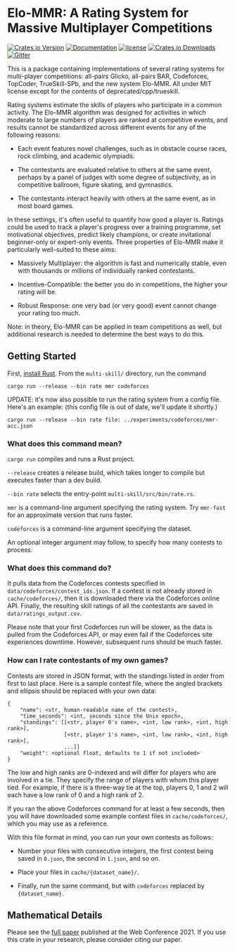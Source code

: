 # Elo-MMR: A Rating System for Massive Multiplayer Competitions

[![Crates.io Version](https://img.shields.io/crates/v/multi-skill.svg)](https://crates.io/crates/multi-skill)
[![Documentation](https://docs.rs/multi-skill/badge.svg)](https://docs.rs/multi-skill)
[![license](https://img.shields.io/badge/license-MIT-blue.svg)](https://github.com/EbTech/Elo-MMR/blob/master/LICENSE)
[![Crates.io Downloads](https://img.shields.io/crates/d/multi-skill.svg)](https://crates.io/crates/multi-skill)
[![Gitter](https://badges.gitter.im/multi-skill/community.svg)](https://gitter.im/multi-skill/community?utm_source=badge&utm_medium=badge&utm_campaign=pr-badge)

This is a package containing implementations of several rating systems for multi-player competitions: all-pairs Glicko, all-pairs BAR, Codeforces, TopCoder, TrueSkill-SPb, and the new system Elo-MMR. All under MIT license except for the contents of deprecated/cpp/trueskill.

Rating systems estimate the skills of players who participate in a common activity. The Elo-MMR algorithm was designed for activities in which moderate to large numbers of players are ranked at competitive events, and results cannot be standardized across different events for any of the following reasons:

- Each event features novel challenges, such as in obstacle course races, rock climbing, and academic olympiads.

- The contestants are evaluated relative to others at the same event, perhaps by a panel of judges with some degree of subjectivity, as in competitive ballroom, figure skating, and gymnastics.

- The contestants interact heavily with others at the same event, as in most board games.

In these settings, it's often useful to quantify how good a player is. Ratings could be used to track a player's progress over a training programme, set motivational objectives, predict likely champions, or create invitational beginner-only or expert-only events. Three properties of Elo-MMR make it particularly well-suited to these aims:

- Massively Multiplayer: the algorithm is fast and numerically stable, even with thousands or millions of individually ranked contestants.

- Incentive-Compatible: the better you do in competitions, the higher your rating will be.

- Robust Response: one very bad (or very good) event cannot change your rating too much.

Note: in theory, Elo-MMR can be applied in team competitions as well, but additional research is needed to determine the best ways to do this.

## Getting Started

First, [install Rust](https://www.rust-lang.org/tools/install). From the `multi-skill/` directory, run the command
```
cargo run --release --bin rate mmr codeforces
```

UPDATE: it's now also possible to run the rating system from a config file. Here's an example: (this config file is out of date, we'll update it shortly.)
```
cargo run --release --bin rate file: ../experiments/codeforces/mmr-acc.json
```

### What does this command mean?

`cargo run` compiles and runs a Rust project.

`--release` creates a release build, which takes longer to compile but executes faster than a dev build.

`--bin rate` selects the entry-point `multi-skill/src/bin/rate.rs`.

`mmr` is a command-line argument specifying the rating system. Try `mmr-fast` for an approximate version that runs faster.

`codeforces` is a command-line argument specifying the dataset.

An optional integer argument may follow, to specify how many contests to process.

### What does this command do?

It pulls data from the Codeforces contests specified in `data/codeforces/contest_ids.json`. If a contest is not already stored in `cache/codeforces/`, then it is downloaded there via the Codeforces online API. Finally, the resulting skill ratings of all the contestants are saved in `data/ratings_output.csv`.

Please note that your first Codeforces run will be slower, as the data is pulled from the Codeforces API, or may even fail if the Codeforces site experiences downtime. However, subsequent runs should be much faster.

### How can I rate contestants of my own games?

Contests are stored in JSON format, with the standings listed in order from first to last place. Here is a sample contest file, where the angled brackets and ellipsis should be replaced with your own data:
```
{
    "name": <str, human-readable name of the contest>, 
    "time_seconds": <int, seconds since the Unix epoch>, 
    "standings": [[<str, player 0's name>, <int, low rank>, <int, high rank>], 
                  [<str, player 1's name>, <int, low rank>, <int, high rank>],
                  ...]]
    "weight": <optional float, defaults to 1 if not included>
}
```
The low and high ranks are 0-indexed and will differ for players who are involved in a tie. They specify the range of players with whom this player tied. For example, if there is a three-way tie at the top, players 0, 1 and 2 will each have a low rank of 0 and a high rank of 2.

If you ran the above Codeforces command for at least a few seconds, then you will have downloaded some example contest files in `cache/codeforces/`, which you may use as a reference.

With this file format in mind, you can run your own contests as follows:

- Number your files with consecutive integers, the first contest being saved in `0.json`, the second in `1.json`, and so on.

- Place your files in `cache/{dataset_name}/`.

- Finally, run the same command, but with `codeforces` replaced by `{dataset_name}`.

## Mathematical Details

Please see the [full paper](paper/EloR_updated.pdf) published at the Web Conference 2021. If you use this crate in your research, please consider citing our paper.
